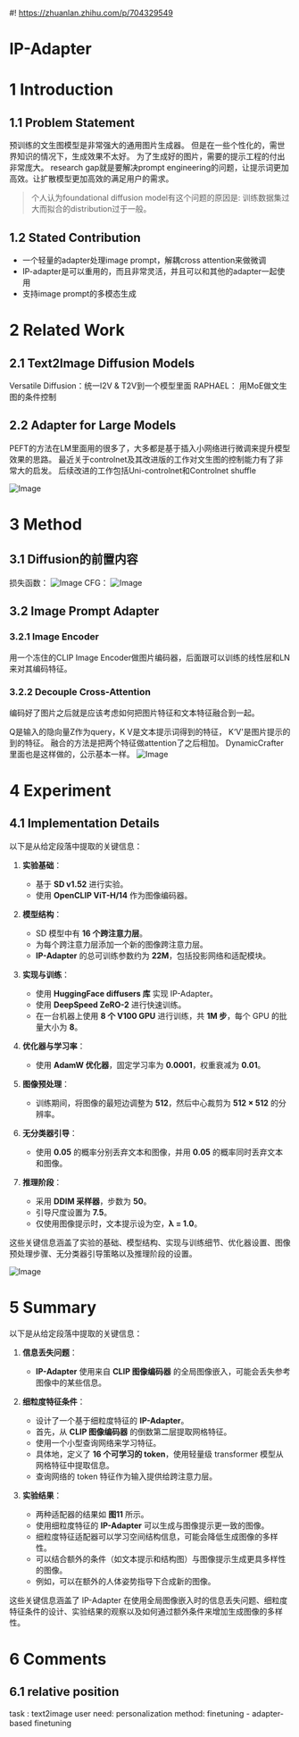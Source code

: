 #! https://zhuanlan.zhihu.com/p/704329549
<!-- ---
Date: 2024-06-19
Title: IP-adapter
dg-publish: true
tags:
  - Diffusion
  - Personalization
--- -->

# IP-Adapter
# 1 Introduction

## 1.1 Problem Statement
预训练的文生图模型是非常强大的通用图片生成器。 但是在一些个性化的，需世界知识的情况下，生成效果不太好。 为了生成好的图片，需要的提示工程的付出非常庞大。 research gap就是要解决prompt engineering的问题，让提示词更加高效。让扩散模型更加高效的满足用户的需求。 


> 个人认为foundational diffusion model有这个问题的原因是: 训练数据集过大而拟合的distribution过于一般。 


## 1.2 Stated Contribution

- 一个轻量的adapter处理image prompt，解耦cross attention来做微调
- IP-adapter是可以重用的，而且非常灵活，并且可以和其他的adapter一起使用
- 支持image prompt的多模态生成
# 2 Related Work

## 2.1 Text2Image Diffusion Models
Versatile Diffusion：统一I2V & T2V到一个模型里面
RAPHAEL： 用MoE做文生图的条件控制


## 2.2 Adapter for Large Models

PEFT的方法在LM里面用的很多了，大多都是基于插入小网络进行微调来提升模型效果的思路。 最近关于controlnet及其改进版的工作对文生图的控制能力有了非常大的启发。 后续改进的工作包括Uni-controlnet和Controlnet shuffle

![Image](https://pic4.zhimg.com/80/v2-debfd5b54c12486d19a9a25b20de8a4d.png)

# 3 Method

## 3.1 Diffusion的前置内容
损失函数：
![Image](https://pic4.zhimg.com/80/v2-606771b80835ff647d48c3289c6e43d4.png)
CFG：
![Image](https://pic4.zhimg.com/80/v2-c4e6c1d318d455c68dc98ea9889f7296.png)

## 3.2 Image Prompt Adapter

### 3.2.1 Image Encoder
用一个冻住的CLIP Image Encoder做图片编码器，后面跟可以训练的线性层和LN来对其编码特征。

### 3.2.2 Decouple Cross-Attention

编码好了图片之后就是应该考虑如何把图片特征和文本特征融合到一起。 

Q是输入的隐向量Z作为query，K V是文本提示词得到的特征， K‘V'是图片提示的到的特征。 融合的方法是把两个特征做attention了之后相加。 DynamicCrafter里面也是这样做的，公示基本一样。 
![Image](https://pic4.zhimg.com/80/v2-686e74a6c7c3205e79b789152baa1caf.png)

# 4 Experiment
## 4.1 Implementation Details 

以下是从给定段落中提取的关键信息：

1. **实验基础**：
   - 基于 **SD v1.52** 进行实验。
   - 使用 **OpenCLIP ViT-H/14** 作为图像编码器。

2. **模型结构**：
   - SD 模型中有 **16 个跨注意力层**。
   - 为每个跨注意力层添加一个新的图像跨注意力层。
   - **IP-Adapter** 的总可训练参数约为 **22M**，包括投影网络和适配模块。

3. **实现与训练**：
   - 使用 **HuggingFace diffusers 库** 实现 IP-Adapter。
   - 使用 **DeepSpeed ZeRO-2** 进行快速训练。
   - 在一台机器上使用 **8 个 V100 GPU** 进行训练，共 **1M 步**，每个 GPU 的批量大小为 **8**。

4. **优化器与学习率**：
   - 使用 **AdamW 优化器**，固定学习率为 **0.0001**，权重衰减为 **0.01**。

5. **图像预处理**：
   - 训练期间，将图像的最短边调整为 **512**，然后中心裁剪为 **512 × 512** 的分辨率。

6. **无分类器引导**：
   - 使用 **0.05** 的概率分别丢弃文本和图像，并用 **0.05** 的概率同时丢弃文本和图像。

7. **推理阶段**：
   - 采用 **DDIM 采样器**，步数为 **50**。
   - 引导尺度设置为 **7.5**。
   - 仅使用图像提示时，文本提示设为空，**λ = 1.0**。

这些关键信息涵盖了实验的基础、模型结构、实现与训练细节、优化器设置、图像预处理步骤、无分类器引导策略以及推理阶段的设置。

![Image](https://pic4.zhimg.com/80/v2-e4d0211e31604e0e063b5a84890b3485.png)

# 5 Summary

以下是从给定段落中提取的关键信息：

1. **信息丢失问题**：
   - **IP-Adapter** 使用来自 **CLIP 图像编码器** 的全局图像嵌入，可能会丢失参考图像中的某些信息。

2. **细粒度特征条件**：
   - 设计了一个基于细粒度特征的 **IP-Adapter**。
   - 首先，从 **CLIP 图像编码器** 的倒数第二层提取网格特征。
   - 使用一个小型查询网络来学习特征。
   - 具体地，定义了 **16 个可学习的 token**，使用轻量级 transformer 模型从网格特征中提取信息。
   - 查询网络的 token 特征作为输入提供给跨注意力层。

3. **实验结果**：
   - 两种适配器的结果如 **图11** 所示。
   - 使用细粒度特征的 **IP-Adapter** 可以生成与图像提示更一致的图像。
   - 细粒度特征适配器可以学习空间结构信息，可能会降低生成图像的多样性。
   - 可以结合额外的条件（如文本提示和结构图）与图像提示生成更具多样性的图像。
   - 例如，可以在额外的人体姿势指导下合成新的图像。

这些关键信息涵盖了 IP-Adapter 在使用全局图像嵌入时的信息丢失问题、细粒度特征条件的设计、实验结果的观察以及如何通过额外条件来增加生成图像的多样性。

# 6 Comments

## 6.1 relative position
task : text2image 
user need: personalization 
method: finetuning - adapter-based finetuning 
